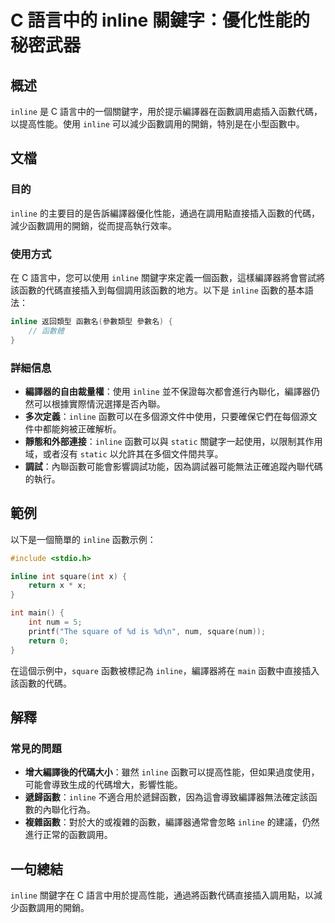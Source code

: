 <!--
Meta Description: # C 語言中的 inline 關鍵字：優化性能的秘密武器 ## 概述 `inline` 是 C 語言中的一個關鍵字，用於提示編譯器在函數調用處插入函數代碼，以提高性能。使用 `inline` 可以減少函數調用的開銷，特別是在小型函數中。 ## 文檔 ### 目的 `inline` 的主要目的是告訴...
Meta Keywords: inline, int, square, num, static
-->

# C 語言中的 inline 關鍵字：優化性能的秘密武器

## 概述
`inline` 是 C 語言中的一個關鍵字，用於提示編譯器在函數調用處插入函數代碼，以提高性能。使用 `inline` 可以減少函數調用的開銷，特別是在小型函數中。

## 文檔
### 目的
`inline` 的主要目的是告訴編譯器優化性能，通過在調用點直接插入函數的代碼，減少函數調用的開銷，從而提高執行效率。

### 使用方式
在 C 語言中，您可以使用 `inline` 關鍵字來定義一個函數，這樣編譯器將會嘗試將該函數的代碼直接插入到每個調用該函數的地方。以下是 `inline` 函數的基本語法：

```c
inline 返回類型 函數名(參數類型 參數名) {
    // 函數體
}
```

### 詳細信息
- **編譯器的自由裁量權**：使用 `inline` 並不保證每次都會進行內聯化，編譯器仍然可以根據實際情況選擇是否內聯。
- **多次定義**：`inline` 函數可以在多個源文件中使用，只要確保它們在每個源文件中都能夠被正確解析。
- **靜態和外部連接**：`inline` 函數可以與 `static` 關鍵字一起使用，以限制其作用域，或者沒有 `static` 以允許其在多個文件間共享。
- **調試**：內聯函數可能會影響調試功能，因為調試器可能無法正確追蹤內聯代碼的執行。

## 範例
以下是一個簡單的 `inline` 函數示例：

```c
#include <stdio.h>

inline int square(int x) {
    return x * x;
}

int main() {
    int num = 5;
    printf("The square of %d is %d\n", num, square(num));
    return 0;
}
```

在這個示例中，`square` 函數被標記為 `inline`，編譯器將在 `main` 函數中直接插入該函數的代碼。

## 解釋
### 常見的問題
- **增大編譯後的代碼大小**：雖然 `inline` 函數可以提高性能，但如果過度使用，可能會導致生成的代碼增大，影響性能。
- **遞歸函數**：`inline` 不適合用於遞歸函數，因為這會導致編譯器無法確定該函數的內聯化行為。
- **複雜函數**：對於大的或複雜的函數，編譯器通常會忽略 `inline` 的建議，仍然進行正常的函數調用。

## 一句總結
`inline` 關鍵字在 C 語言中用於提高性能，通過將函數代碼直接插入調用點，以減少函數調用的開銷。